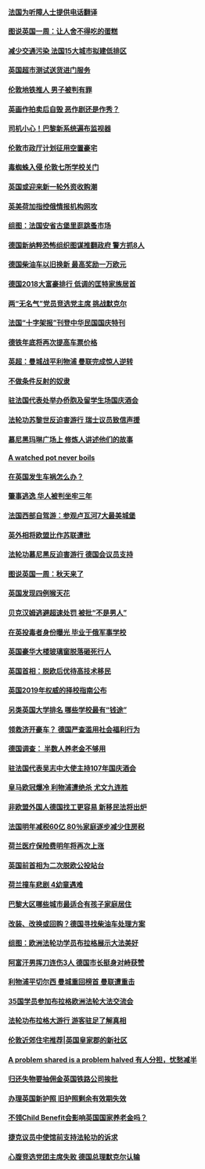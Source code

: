 #### [法国为听障人士提供电话翻译](../pages/nsc974/n10776654.md?t=10111833) 

#### [图说英国一周：让人舍不得吃的蛋糕](../pages/nsc974/n10776635.md?t=10111833) 

#### [减少交通污染 法国15大城市拟建低排区](../pages/nsc974/n10776580.md?t=10111833) 

#### [英国超市测试送货进门服务](../pages/nsc974/n10776623.md?t=10111833) 

#### [伦敦地铁推人 男子被判有罪](../pages/nsc974/n10776609.md?t=10111833) 

#### [英画作拍卖后自毁 恶作剧还是作秀？](../pages/nsc974/n10776576.md?t=10111833) 

#### [司机小心！巴黎新系统遍布监视器](../pages/nsc974/n10776510.md?t=10111833) 

#### [伦敦市政厅计划征用空置豪宅](../pages/nsc974/n10776569.md?t=10111833) 

#### [毒蜘蛛入侵 伦敦七所学校关门](../pages/nsc974/n10776564.md?t=10111833) 

#### [英国或迎来新一轮外资收购潮](../pages/nsc974/n10776549.md?t=10111833) 

#### [英美荷加指控俄情报机构网攻](../pages/nsc974/n10776535.md?t=10111833) 

#### [组图：法国安省古堡里逛跳蚤市场](../pages/nsc974/n10775210.md?t=10111833) 

#### [德国新纳粹恐怖组织图谋推翻政府 警方抓8人](../pages/nsc974/n10774321.md?t=10111833) 

#### [德国柴油车以旧换新 最高奖励一万欧元](../pages/nsc974/n10774269.md?t=10111833) 

#### [德国2018大富豪排行 低调的匡特家族居首](../pages/nsc974/n10774023.md?t=10111833) 

#### [两“无名气”党员竞选党主席 挑战默克尔](../pages/nsc974/n10774533.md?t=10111833) 

#### [法国“十字架报”刊登中华民国国庆特刊](../pages/nsc974/n10774543.md?t=10111833) 

#### [德铁年底将再次提高车票价格](../pages/nsc974/n10774155.md?t=10111833) 

#### [英超：曼城战平利物浦 曼联完成惊人逆转](../pages/nsc974/n10773638.md?t=10111833) 

#### [不做条件反射的奴隶](../pages/nsc974/n10771821.md?t=10111833) 

#### [驻法国代表处举办侨胞及留学生场国庆酒会](../pages/nsc974/n10769921.md?t=10111833) 

#### [法轮功苏黎世反迫害游行 瑞士议员致信声援](../pages/nsc974/n10767250.md?t=10111833) 

#### [慕尼黑玛琳广场上 修炼人讲述他们的故事](../pages/nsc974/n10762990.md?t=10111833) 

#### [A watched pot never boils](../pages/nsc974/n10763822.md?t=10111833) 

#### [在英国发生车祸怎么办？](../pages/nsc974/n10763811.md?t=10111833) 

#### [肇事逃逸 华人被判坐牢三年](../pages/nsc974/n10763799.md?t=10111833) 

#### [法国西部自驾游：参观卢瓦河7大最美城堡](../pages/nsc974/n10760218.md?t=10111833) 

#### [英外相将欧盟比作苏联遭批](../pages/nsc974/n10761274.md?t=10111833) 

#### [法轮功慕尼黑反迫害游行 德国会议员支持](../pages/nsc974/n10760664.md?t=10111833) 

#### [图说英国一周：秋天来了](../pages/nsc974/n10761380.md?t=10111833) 

#### [英国发现四例猴天花](../pages/nsc974/n10761362.md?t=10111833) 

#### [贝克汉姆逃避超速处罚 被批“不是男人”](../pages/nsc974/n10761349.md?t=10111833) 

#### [在英投毒者身份曝光 毕业于俄军事学校](../pages/nsc974/n10761338.md?t=10111833) 

#### [英国豪华大楼玻璃窗脱落砸死行人](../pages/nsc974/n10761334.md?t=10111833) 

#### [英国首相：脱欧后优待高技术移民](../pages/nsc974/n10761323.md?t=10111833) 

#### [英国2019年权威的择校指南公布](../pages/nsc974/n10761253.md?t=10111833) 

#### [另类英国大学排名 哪些学校最有“钱途”](../pages/nsc974/n10760972.md?t=10111833) 

#### [领救济开豪车？ 德国严查滥用社会福利行为](../pages/nsc974/n10760730.md?t=10111833) 

#### [德国调查：  半数人养老金不够用](../pages/nsc974/n10760552.md?t=10111833) 

#### [驻法国代表吴志中大使主持107年国庆酒会](../pages/nsc974/n10760458.md?t=10111833) 

#### [皇马欧冠爆冷 利物浦遭绝杀 尤文九连胜](../pages/nsc974/n10759476.md?t=10111833) 

#### [非欧盟外国人德国找工更容易 新移民法将出炉](../pages/nsc974/n10758904.md?t=10111833) 

#### [法国明年减税60亿 80％家庭逐步减少住房税](../pages/nsc974/n10758112.md?t=10111833) 

#### [荷兰医疗保险费明年将再次上涨](../pages/nsc974/n10758614.md?t=10111833) 

#### [英国前首相为二次脱欧公投站台](../pages/nsc974/n10756382.md?t=10111833) 

#### [荷兰撞车悲剧 4幼童遇难](../pages/nsc974/n10758529.md?t=10111833) 

#### [巴黎大区哪些城市最适合有孩子家庭居住](../pages/nsc974/n10758451.md?t=10111833) 

#### [改装、改换或回购？德国寻找柴油车处理方案](../pages/nsc974/n10755781.md?t=10111833) 

#### [组图：欧洲法轮功学员布拉格展示大法美好](../pages/nsc974/n10756084.md?t=10111833) 

#### [阿富汗男挥刀连伤3人 德国市长挺身对峙获赞](../pages/nsc974/n10755624.md?t=10111833) 

#### [利物浦平切尔西 曼城重回榜首 曼联遭重击](../pages/nsc974/n10752442.md?t=10111833) 

#### [35国学员参加布拉格欧洲法轮大法交流会](../pages/nsc974/n10751371.md?t=10111833) 

#### [法轮功布拉格大游行 游客驻足了解真相](../pages/nsc974/n10749360.md?t=10111833) 

#### [伦敦近郊住宅推荐|英国皇家郡的新社区](../pages/nsc974/n10748402.md?t=10111833) 

#### [A problem shared is a problem halved 有人分担，忧愁减半](../pages/nsc974/n10748007.md?t=10111833) 

#### [归还失物要抽佣金英国铁路公司挨批](../pages/nsc974/n10747998.md?t=10111833) 

#### [办理英国新护照 旧护照剩余有效期失效](../pages/nsc974/n10747991.md?t=10111833) 

#### [不领Child Benefit会影响英国国家养老金吗？](../pages/nsc974/n10747977.md?t=10111833) 

#### [捷克议员中使馆前支持法轮功的诉求](../pages/nsc974/n10747691.md?t=10111833) 

#### [心腹竞选党团主席失败 德国总理默克尔认输](../pages/nsc974/n10746576.md?t=10111833) 

